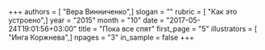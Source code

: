 +++
authors = [ "Вера Винниченко",]
slogan = ""
rubric = [ "Как это устроено",]
year = "2015"
month = "10"
date = "2017-05-24T19:01:56+03:00"
title = "Пока все спят"
first_page = "5"
illustrators = [ "Инга Коржнева",]
npages = "3"
in_sample = false
+++
